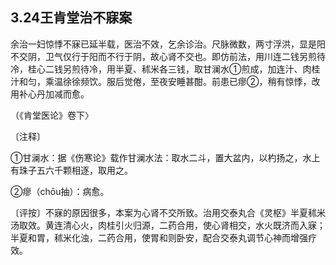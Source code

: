 ## 3.24王肯堂治不寐案

余治一妇惊悸不寐已延半载，医治不效，乞余诊治。尺脉微数，两寸浮洪，显是阳不交阴，卫气仅行于阳而不行于阴，故心肾不交也。即仿前法，用川连二钱另煎待冷，桂心二钱另煎待冷，用半夏、秫米各三钱，取甘澜水①煎成，加连汁、肉桂汁和匀，乘温徐徐频饮。服后觉倦，至夜安睡甚酣。前患已瘳②，稍有惊悸，改用补心丹加减而愈。

（《肯堂医论》卷下〉

〔注释〕

①甘澜水：据《伤寒论》载作甘澜水法：取水二斗，置大盆内，以杓扬之，水上有珠子五六千颗相逐，取用之。

②瘳（chōu抽）：病愈。

〔评按〕不寐的原因很多，本案为心肾不交所致。治用交泰丸合《灵枢》半夏秫米汤取效。黄连清心火，肉桂引火归源，二药合用，使心肾相交，水火既济而入寐；半夏和胃，秫米化浊，二药合用，使胃和则卧安，配合交泰丸调节心神而增强疗效。
